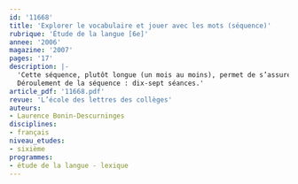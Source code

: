 ```yaml
---
id: '11668'
title: 'Explorer le vocabulaire et jouer avec les mots (séquence)'
rubrique: 'Étude de la langue [6e]'
annee: '2006'
magazine: '2007'
pages: '17'
description: |-
  'Cette séquence, plutôt longue (un mois au moins), permet de s’assurer de plusieurs acquis fondamentaux en vocabulaire et grammaire, et de profiter de la spontanéité propre aux élèves de sixième afin d’encourager leur plaisir de lire et d’écrire en s’amusant avec les mots. Les premières activités de français au collège sont de cette manière envisagées de façon ludique et plus attractive, tout en permettant certaines mises au point essentielles, sachant que les écarts sont grands et qu’une partie plus ou moins importante des élèves maîtrise mal certaines notions de base.
  Déroulement de la séquence : dix-sept séances.'
article_pdf: '11668.pdf'
revue: 'L’école des lettres des collèges'
auteurs:
- Laurence Bonin-Descurninges
disciplines:
- français
niveau_etudes:
- sixième
programmes:
- étude de la langue - lexique
---
```

